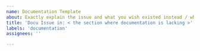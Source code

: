 ```yaml
---
name: Documentation Template
about: Exactly explain the issue and what you wish existed instead / what can be improved in the documentation.  
title: 'Docu Issue in: < the section where documentation is lacking >'
labels: 'documentation'
assignees: ''

---
```



